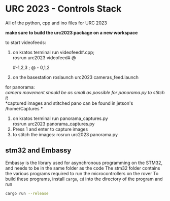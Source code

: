# URC 2023 - Controls Stack
All of the python, cpp and ino files for URC 2023

****make sure to build the urc2023 package on a new workspace****

to start videofeeds:
1. on kratos terminal run videofeed#.cpp;  
    rosrun urc2023 videofeed# @
    
    #-1,2,3
    ; @ - 0,1,2
2. on the basestation 
    roslaunch urc2023 cameras_feed.launch

for panorama:  
*camera movement should be as small as possible for panorama.py to stitch it*  
*captured images and stitched pano can be found in jetson's /home/Captures *
1. on kratos terminal run panorama_captures.py  
     rosrun urc2023 panorama_captures.py
2. Press 1 and enter to capture images
3. to stitch the images:
     rosrun urc2023 panorama.py

## stm32 and Embassy
Embassy is the library used for asynchronous programming on the STM32, and needs to be in the same folder as the code
The stm32 folder contains the various programs required to run the microcontrollers on the rover
To build these programs, install `cargo`, `cd` into the directory of the program and run
```sh
cargo run --release
```
